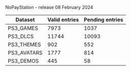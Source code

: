 NoPayStation - release 08 February 2024

|  Dataset  |Valid entries|Pending entries|
|-----------|-------------|---------------|
| PS3_GAMES |     7973    |      1037     |
|  PS3_DLCS |    11744    |     10093     |
| PS3_THEMES|     902     |      552      |
|PS3_AVATARS|     1777    |      814      |
| PS3_DEMOS |     445     |       58      |